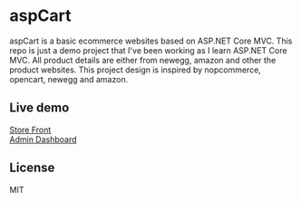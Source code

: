 
aspCart
=========

aspCart is a basic ecommerce websites based on ASP.NET Core MVC.
This repo is just a demo project that I've been working as I learn ASP.NET Core MVC.
All product details are either from newegg, amazon and other the product websites.
This project design is inspired by nopcommerce, opencart, newegg and amazon.

## Live demo

[Store Front][d1] <br />
[Admin Dashboard][d2]

## License

MIT

[d1]: https://aspcart.azurewebsites.net
[d2]: https://aspcart.azurewebsites.net/Admin
